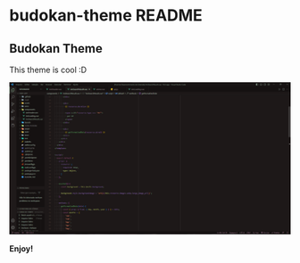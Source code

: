 # budokan-theme README

## Budokan Theme

This theme is cool :D

![alt text](https://raw.githubusercontent.com/matheusfnl/Budokan-Theme/main/images/Buddokan%20theme.png)

**Enjoy!**
